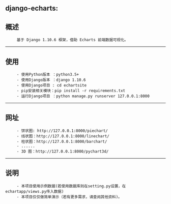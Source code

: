 ## django-echarts:

## 概述</br> 
         基于 Django 1.10.6 框架，借助 Echarts 前端数据可视化。 
***
## 使用</br>
         - 使用Python版本 ：python3.5+ 
         - 使用Django版本 ：django 1.10.6 
         - 使用Django项目 : cd echartsite 
         - pip安装相关模块：pip install -r requirements.txt 
         - 运行Django项目 ：python manage.py runserver 127.0.0.1:8000 
***
## 网址</br>
         - 饼状图: http://127.0.0.1:8000/piechart/ 
         - 线状图：http://127.0.0.1:8000/linechart/ 
         - 柱状图：http://127.0.0.1:8000/barchart/ 
         - ...... 
         - 3D 图：http://127.0.0.1:8000/pychart3d/ 
***
## 说明</br>
         - 本项目使用示例数据(若使用数据库则在setting.py设置，在echartapp/views.py传入数据)
         - 本项目仅仅做简单演示（若有更多需求，请查阅其他资料)。

